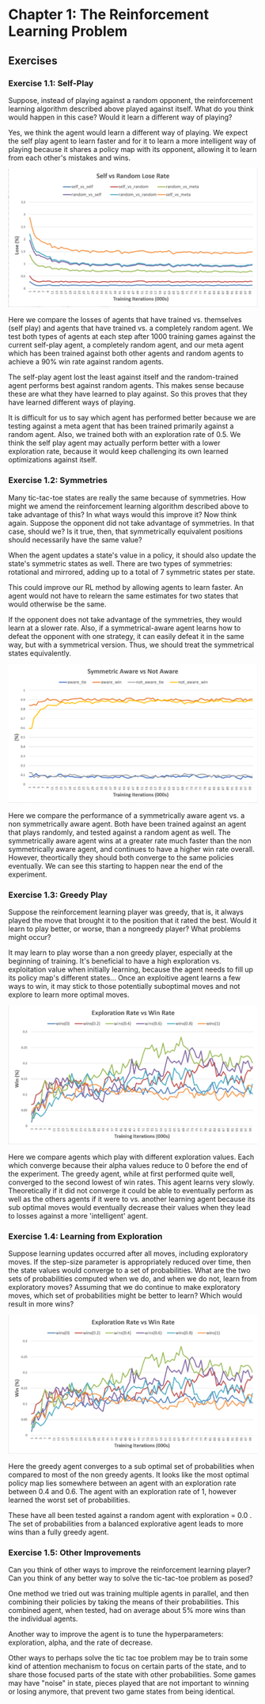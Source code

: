 # Chapter 1: The Reinforcement Learning Problem

## Exercises

### Exercise 1.1: Self-Play
Suppose, instead of playing against a random opponent, the reinforcement learning algorithm described above played against itself. What do you think would happen in this case? Would it learn a different way of playing?

Yes, we think the agent would learn a different way of playing. We expect the self play agent to learn faster and for it to learn a more intelligent way of playing because it shares a policy map with its opponent, allowing it to learn from each other's mistakes and wins.

![](./output/plots/self_vs_random_loserate.png)

Here we compare the losses of agents that have trained vs. themselves (self play) and agents that have trained vs. a completely random agent. We test both types of agents at each step after 1000 training games against the current self-play agent, a completely random agent, and our meta agent which has been trained against both other agents and random agents to achieve a 90% win rate against random agents.

The self-play agent lost the least against itself and the random-trained agent performs best against random agents. This makes sense because these are what they have learned to play against. So this proves that they have learned different ways of playing.

It is difficult for us to say which agent has performed better because we are testing against a meta agent that has been trained primarily against a random agent. Also, we trained both with an exploration rate of 0.5. We think the self play agent may actually perform better with a lower exploration rate, because it would keep challenging its own learned optimizations against itself.

### Exercise 1.2: Symmetries
Many tic-tac-toe states are really the same because of symmetries. How might we amend the reinforcement learning algorithm described above to take advantage of this? In what ways would this improve it? Now think again. Suppose the opponent did not take advantage of symmetries. In that case, should we? Is it true, then, that symmetrically equivalent positions should necessarily have the same value?

When the agent updates a state's value in a policy, it should also update the state's symmetric states as well. There are two types of symmetries: rotational and mirrored, adding up to a total of 7 symmetric states per state.

This could improve our RL method by allowing agents to learn faster. An agent would not have to relearn the same estimates for two states that would otherwise be the same.

If the opponent does not take advantage of the symmetries, they would learn at a slower rate. Also, if a symmetrical-aware agent learns how to defeat the opponent with one strategy, it can easily defeat it in the same way, but with a symmetrical version. Thus, we should treat the symmetrical states equivalently.

![](./output/plots/symmetricaware_vs_notaware.png)

Here we compare the performance of a symmetrically aware agent vs. a non symmetrically aware agent. Both have been trained against an agent that plays randomly, and tested against a random agent as well. The symmetrically aware agent wins at a greater rate much faster than the non symmetrically aware agent, and continues to have a higher win rate overall. However, theortically they should both converge to the same policies eventually. We can see this starting to happen near the end of the experiment.

### Exercise 1.3: Greedy Play
Suppose the reinforcement learning player was greedy, that is, it always played the move that brought it to the position that
it rated the best. Would it learn to play better, or worse, than a nongreedy player? What problems might occur?

It may learn to play worse than a non greedy player, especially at the beginning of training. It's beneficial to have a high exploration vs. exploitation value when initially learning, because the agent needs to fill up its policy map's different states... Once an exploitive agent learns a few ways to win, it may stick to those potentially suboptimal moves and not explore to learn more optimal moves.

![](./output/plots/exploration_vs_winrate.png)

Here we compare agents which play with different exploration values. Each which converge because their alpha values reduce to 0 before the end of the experiment. The greedy agent, while at first performed quite well, converged to the second lowest of win rates. This agent learns very slowly. Theoretically if it did not converge it could be able to eventually perform as well as the others agents if it were to vs. another learning agent because its sub optimal moves would eventually decrease their values when they lead to losses against a more 'intelligent' agent.

### Exercise 1.4: Learning from Exploration
Suppose learning updates occurred after all moves, including exploratory moves. If the step-size parameter is appropriately reduced over time, then the state values would converge to a set of probabilities. What are the two sets of probabilities computed when we do, and when we do not, learn from exploratory moves? Assuming that we do continue to make exploratory moves, which set of probabilities might be better to learn? Which would result in more wins?

![](./output/plots/exploration_vs_winrate.png)

Here the greedy agent converges to a sub optimal set of probabilities when compared to most of the non greedy agents. It looks like the most optimal policy map lies somewhere between an agent with an exploration rate between 0.4 and 0.6. The agent with an exploration rate of 1, however learned the worst set of probabilities.

These have all been tested against a random agent with exploration = 0.0 . The set of probabilities from a balanced explorative agent leads to more wins than a fully greedy agent.

### Exercise 1.5: Other Improvements
Can you think of other ways to improve the reinforcement learning player? Can you think of any better way to solve the tic-tac-toe problem as posed?

One method we tried out was training multiple agents in parallel, and then combining their policies by taking the means of their probabilities. This combined agent, when tested, had on average about 5% more wins than the individual agents.

Another way to improve the agent is to tune the hyperparameters: exploration, alpha, and the rate of decrease.

Other ways to perhaps solve the tic tac toe problem may be to train some kind of attention mechanism to focus on certain parts of the state, and to share those focused parts of the state with other probabilities. Some games may have "noise" in state, pieces played that are not important to winning or losing anymore, that prevent two game states from being identical.
